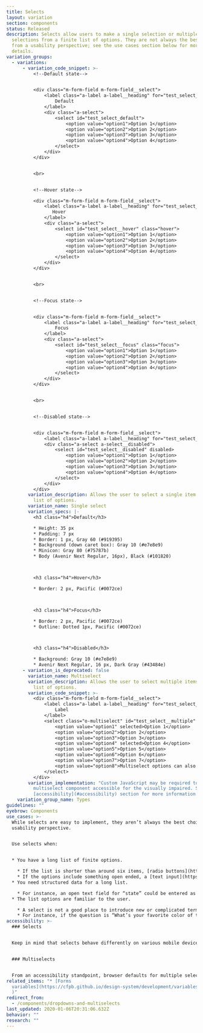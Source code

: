 ```yaml
---
title: Selects
layout: variation
section: components
status: Released
description: Selects allow users to make a single selection or multiple
  selections from a finite list of options. They are not always the best choice
  from a usability perspective; see the use cases section below for more
  details.
variation_groups:
  - variations:
      - variation_code_snippet: >-
          <!--Default state-->


          <div class="m-form-field m-form-field__select">
              <label class="a-label a-label__heading" for="test_select_default">
                  Default
              </label>
              <div class="a-select">
                  <select id="test_select_default">
                      <option value="option1">Option 1</option>
                      <option value="option2">Option 2</option>
                      <option value="option3">Option 3</option>
                      <option value="option4">Option 4</option>
                  </select>
              </div>
          </div>


          <br>


          <!--Hover state-->

          <div class="m-form-field m-form-field__select">
              <label class="a-label a-label__heading" for="test_select__hover">
                 Hover
              </label>
              <div class="a-select">
                  <select id="test_select__hover" class="hover">
                      <option value="option1">Option 1</option>
                      <option value="option2">Option 2</option>
                      <option value="option3">Option 3</option>
                      <option value="option4">Option 4</option>
                  </select>
              </div>
          </div>


          <br>


          <!--Focus state-->


          <div class="m-form-field m-form-field__select">
              <label class="a-label a-label__heading" for="test_select__focus">
                  Focus
              </label>
              <div class="a-select">
                  <select id="test_select__focus" class="focus">
                      <option value="option1">Option 1</option>
                      <option value="option2">Option 2</option>
                      <option value="option3">Option 3</option>
                      <option value="option4">Option 4</option>
                  </select>
              </div>
          </div>


          <br>


          <!--Disabled state-->


          <div class="m-form-field m-form-field__select">
              <label class="a-label a-label__heading" for="test_select__disabled">Disabled</label>
              <div class="a-select a-select__disabled">
                  <select id="test_select__disabled" disabled>
                      <option value="option1">Option 1</option>
                      <option value="option2">Option 2</option>
                      <option value="option3">Option 3</option>
                      <option value="option4">Option 4</option>
                  </select>
              </div>
          </div>
        variation_description: Allows the user to select a single item from a dropdown
          list of options.
        variation_name: Single select
        variation_specs: |-
          <h3 class="h4">Default</h3>

          * Height: 35 px
          * Padding: 7 px
          * Border: 1 px, Gray 60 (#919395)
          * Background (down caret box): Gray 10 (#e7e8e9)
          * Minicon: Gray 80 (#75787b)
          * Body (Avenir Next Regular, 16px), Black (#101820)



          <h3 class="h4">Hover</h3>

          * Border: 2 px, Pacific (#0072ce)



          <h3 class="h4">Focus</h3>

          * Border: 2 px, Pacific (#0072ce)
          * Outline: Dotted 1px, Pacific (#0072ce)



          <h3 class="h4">Disabled</h3>

          * Background: Gray 10 (#e7e8e9)
          * Avenir Next Regular, 16 px, Dark Gray (#43484e)
      - variation_is_deprecated: false
        variation_name: Multiselect
        variation_description: Allows the user to select multiple items from a dropdown
          list of options.
        variation_code_snippet: >-
          <div class="m-form-field m-form-field__select">
              <label class="a-label a-label__heading" for="test_select__multiple">
                  Label
              </label>
              <select class="o-multiselect" id="test_select__multiple" multiple>
                  <option value="option1" selected>Option 1</option>
                  <option value="option2">Option 2</option>
                  <option value="option3">Option 3</option>
                  <option value="option4" selected>Option 4</option>
                  <option value="option5">Option 5</option>
                  <option value="option6">Option 6</option>
                  <option value="option7">Option 7</option>
                  <option value="option8">Multiselect options can also contain long words that will be wrapped like supercalifragilisticexpialidocious</option>
              </select>
          </div>
        variation_implementation: "Custom JavaScript may be required to make the default
          multiselect component accessible for the visually impaired. See the
          [accessibility](#accessibility) section for more information. "
    variation_group_name: Types
guidelines: ""
eyebrow: Components
use_cases: >-
  While selects are easy to implement, they aren’t always the best choice from a
  usability perspective.


  Use selects when:


  * You have a long list of finite options. 

    * If the list is shorter than around six items, [radio buttons](https://cfpb.github.io/design-system/components/radio-buttons) or [checkboxes](https://cfpb.github.io/design-system/components/checkboxes) might work better. 
    * If the options include something open ended, a [text input](https://cfpb.github.io/design-system/components/text-inputs) field is better.
  * You need structured data for a long list. 

    * For instance, an open text field for “state” could be entered as Missouri or MO. So if this needs to be standardized, a select facilitates this standardization.
  * The list options are familiar to the user. 

    * A select is not a good place to introduce new or complicated terms or concepts. 
    * For instance, if the question is “What’s your favorite color of the rainbow,” a select could be a good choice. The options are familiar and there are more than six.
accessibility: >-
  ### Selects


  Keep in mind that selects behave differently on various mobile devices, taking up different amounts of real estate and requiring different interactions. Mobile also doesn’t allow for the use of typeahead to navigate quickly to an item in a list, so navigating long lists can be especially cumbersome.


  ### Multiselects


  From an accessibility standpoint, browser defaults for multiple select components require the use of a mouse (e.g. holding down the control key and clicking several items). The default components are a poor choice for the visually impaired. If a multiselect component is desired, use custom JavaScript to make it accessible.
related_items: "* [Forms
  variables](https://cfpb.github.io/design-system/development/variables#forms-1\
  )"
redirect_from:
  - /components/dropdowns-and-multiselects
last_updated: 2020-01-06T20:31:06.632Z
behavior: ""
research: ""
---
```

